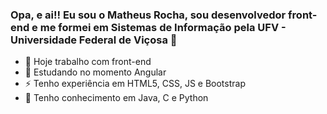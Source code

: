 ### Opa, e ai!! Eu sou o Matheus Rocha, sou desenvolvedor front-end e me formei em Sistemas de Informação pela UFV - Universidade Federal de Viçosa 👋


- 🔭 Hoje trabalho com front-end
- 🌱 Estudando no momento Angular
- ⚡ Tenho experiência em HTML5, CSS, JS e Bootstrap
- 💬 Tenho conhecimento em Java, C e Python
